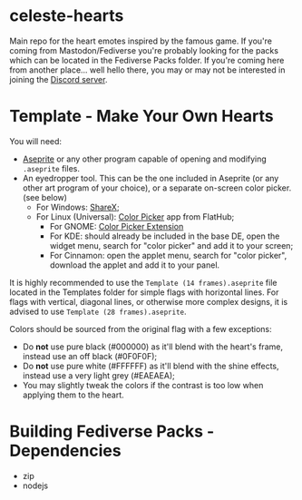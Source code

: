 # celeste-hearts
Main repo for the heart emotes inspired by the famous game.
If you're coming from Mastodon/Fediverse you're probably looking for the packs which can be located in the Fediverse Packs folder. If you're coming here from another place... well hello there, you may or may not be interested in joining the [Discord server](https://discord.com/invite/f46CqtnSbj).

# Template - Make Your Own Hearts
You will need:
- [Aseprite](https://www.aseprite.org/) or any other program capable of opening and modifying `.aseprite` files.
- An eyedropper tool. This can be the one included in Aseprite (or any other art program of your choice), or a separate on-screen color picker. (see below)
  - For Windows: [ShareX](https://getsharex.com/);
  - For Linux (Universal): [Color Picker](https://flathub.org/en-GB/apps/nl.hjdskes.gcolor3) app from FlatHub;
    - For GNOME: [Color Picker Extension](https://extensions.gnome.org/extension/3396/color-picker/)
    - For KDE: should already be included in the base DE, open the widget menu, search for "color picker" and add it to your screen;
    - For Cinnamon: open the applet menu, search for "color picker", download the applet and add it to your panel.

It is highly recommended to use the `Template (14 frames).aseprite` file located in the Templates folder for simple flags with horizontal lines. For flags with vertical, diagonal lines, or otherwise more complex designs, it is advised to use `Template (28 frames).aseprite`.

Colors should be sourced from the original flag with a few exceptions:
- Do **not** use pure black (#000000) as it'll blend with the heart's frame, instead use an off black (#0F0F0F);
- Do **not** use pure white (#FFFFFF) as it'll blend with the shine effects, instead use a very light grey (#EAEAEA);
- You may slightly tweak the colors if the contrast is too low when applying them to the heart.

# Building Fediverse Packs - Dependencies
- zip
- nodejs

